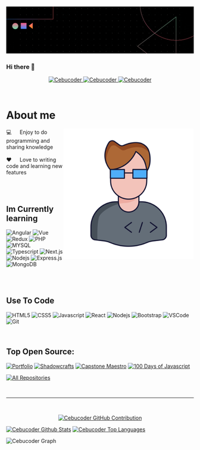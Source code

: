 ![Cebucoder Banner Image](./banner.gif)

### Hi there 👋


<!-- **Cebucoder/Cebucoder** is a ✨ _special_ ✨ repository because its `README.md` (this file) appears on your GitHub profile. -->



<p align="center">
 <a href="https://cebucoder.github.io/ItsMe-Daniel/" target="blank">
  <img src="https://img.shields.io/badge/Portfolio-DC143C?style=for-the-badge&logo=react&logoColor=white" alt="Cebucoder" />
 </a>
 <a href="https://linkedin.com/danielabellana" target="_blank">
  <img src="https://img.shields.io/badge/LinkedIn-0077B5?style=for-the-badge&logo=linkedin&logoColor=white" alt="Cebucoder"/>
 </a>
 <a href="https://www.facebook.com/profile.php?id=100093270641416" target="_blank">
  <img src="https://img.shields.io/badge/Facebook-20BEFF?&style=for-the-badge&logo=facebook&logoColor=white" alt="Cebucoder"  />
  </a> 
</p>
<br />

<!-- About Section -->

# About me

<p>
 <img align="right" width="350" src="./person.svg" alt="Coding gif" />
 💻 &emsp; Enjoy to do programming and sharing knowledge <br/><br/>
 ❤️ &emsp; Love to writing code and learning new features<br/><br/>
 <!-- 📧 &emsp; Reach me anytime: Cebucoder.dev@gmail.com<br/><br/> -->


</p>

<br/>

## Im Currently learning

![Angular](https://img.shields.io/badge/Angular-E34F26?style=for-the-badge&logo=angular&logoColor=white)
![Vue](https://img.shields.io/badge/Vue-E34F26?style=for-the-badge&logo=vue&logoColor=white)
![Redux](https://img.shields.io/badge/Redux-593D88?style=for-the-badge&logo=redux&logoColor=white)
![PHP](https://img.shields.io/badge/Php-593D88?style=for-the-badge&logo=php&logoColor=white)
![MYSQL](https://img.shields.io/badge/Mysql-593D88?style=for-the-badge&logo=mysql&logoColor=white)
![Typescript](https://img.shields.io/badge/Typescript-007acc?style=for-the-badge&labelColor=black&logo=typescript&logoColor=007acc)
![Next.js](https://img.shields.io/badge/next.js-000000?style=for-the-badge&logo=nextdotjs&logoColor=white)
![Nodejs](https://img.shields.io/badge/Nodejs-3C873A?style=for-the-badge&labelColor=black&logo=node.js&logoColor=3C873A)
![Express.js](https://img.shields.io/badge/Express.js-000000?style=for-the-badge&logo=express&logoColor=white)
![MongoDB](https://img.shields.io/badge/MongoDB-4EA94B?style=for-the-badge&logo=mongodb&logoColor=white)

<br/>
<br/>

## Use To Code

![HTML5](https://img.shields.io/badge/HTML5-E34F26?style=for-the-badge&logo=html5&logoColor=white)
![CSS5](https://img.shields.io/badge/CSS-1572B6?style=for-the-badge&logo=css3&logoColor=white)
![Javascript](https://img.shields.io/badge/Javascript-F0DB4F?style=for-the-badge&labelColor=black&logo=javascript&logoColor=F0DB4F)
![React](https://img.shields.io/badge/-React-61DBFB?style=for-the-badge&labelColor=black&logo=react&logoColor=61DBFB)
![Nodejs](https://img.shields.io/badge/Nodejs-3C873A?style=for-the-badge&labelColor=black&logo=node.js&logoColor=3C873A)
![Bootstrap](https://img.shields.io/badge/Bootstrap-563D7C?style=for-the-badge&logo=bootstrap&logoColor=white)
![VSCode](https://img.shields.io/badge/Visual_Studio-0078d7?style=for-the-badge&logo=visual%20studio&logoColor=white)
![Git](https://img.shields.io/badge/Git-F05032?style=for-the-badge&logo=git&logoColor=white)

<br/>

## Top Open Source:

[![Portfolio](https://github-readme-stats.vercel.app/api/pin/?username=Cebucoder&repo=ItsMe-Daniel&border_color=7F3FBF&bg_color=0D1117&title_color=C9D1D9&text_color=8B949E&icon_color=7F3FBF)](https://github.com/Cebucoder/ItsMe-Daniel)
[![Shadowcrafts](https://github-readme-stats.vercel.app/api/pin/?username=Cebucoder&repo=shadowcrafts&border_color=7F3FBF&bg_color=0D1117&title_color=C9D1D9&text_color=8B949E&icon_color=7F3FBF)](https://github.com/Cebucoder/shadowcrafts)
[![Capstone Maestro](https://github-readme-stats.vercel.app/api/pin/?username=Cebucoder&repo=capstone_maestro&border_color=7F3FBF&bg_color=0D1117&title_color=C9D1D9&text_color=8B949E&icon_color=7F3FBF)](https://github.com/Cebucoder/capstone_maestro)
[![100 Days of Javascript](https://github-readme-stats.vercel.app/api/pin/?username=Cebucoder&repo=100-Days-of-Javascript&border_color=7F3FBF&bg_color=0D1117&title_color=C9D1D9&text_color=8B949E&icon_color=7F3FBF)](https://github.com/Cebucoder/100-Days-of-Javascript)

<p align="left">
  <a href="https://github.com/Cebucoder?tab=repositories" target="_blank"><img alt="All Repositories" title="All Repositories" src="https://img.shields.io/badge/-All%20Repos-2962FF?style=for-the-badge&logo=koding&logoColor=white"/></a>
</p>

<br/>
<hr/>
<br/>

<p align="center">
  <a href="https://github.com/Cebucoder">
    <img src="https://github-profile-summary-cards.vercel.app/api/cards/profile-details?username=Cebucoder&theme=radical" alt="Cebucoder GitHub Contribution"/>
  </a>
</p>


<a> 
    <a href="https://github.com/Cebucoder"><img alt="Cebucoder Github Stats" src="https://denvercoder1-github-readme-stats.vercel.app/api?username=Cebucoder&show_icons=true&count_private=true&theme=react&border_color=7F3FBF&bg_color=0D1117&title_color=F85D7F&icon_color=F8D866" height="192px" width="49.5%"/></a>
  <a href="https://github.com/Cebucoder"><img alt="Cebucoder Top Languages" src="https://denvercoder1-github-readme-stats.vercel.app/api/top-langs/?username=Cebucoder&langs_count=8&layout=compact&theme=react&border_color=7F3FBF&bg_color=0D1117&title_color=F85D7F&icon_color=F8D866" height="192px" width="49.5%"/></a>
  <br/>
</a>

![Cebucoder Graph](https://github-readme-activity-graph.vercel.app/graph?username=Cebucoder&custom_title=Cebucoder%20GitHub%20Activity%20Graph&bg_color=0D1117&color=7F3FBF&line=7F3FBF&point=7F3FBF&area_color=FFFFFF&title_color=FFFFFF&area=true)

<!--
- 👯 I’m looking to collaborate on ...
- 🤔 I’m looking for help with ...
- 💬 Ask me about ...
- 📫 How to reach me: ...
- 😄 Pronouns: ...
- ⚡ Fun fact: ... -->
